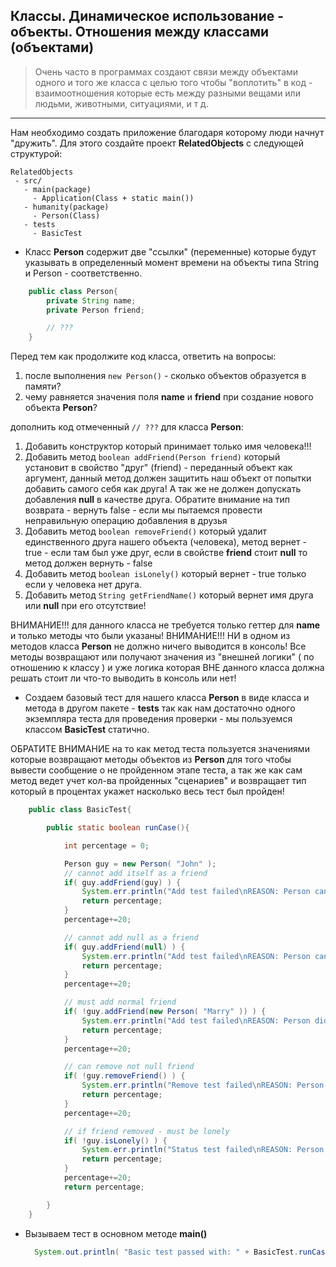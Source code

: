 ## Классы. Динамическое использование - объекты. Отношения между классами (объектами)

> Очень часто в программах создают связи между объектами одного и того же класса с целью того чтобы "воплотить" в код - взаимоотношения которые есть между разными вещами или людьми, животными, ситуациями, и т д.

---

Нам необходимо создать приложение благодаря которому люди начнут "дружить". Для этого создайте проект **RelatedObjects**
с следующей структурой:

```
RelatedObjects
 - src/
   - main(package)
     - Application(Class + static main())
   - humanity(package)
     - Person(Class)
   - tests
     - BasicTest  
```

*  Класс **Person** содержит две "ссылки" (переменные) которые будут указывать в определенный момент времени на объекты типа String и Person - соответственно. 
```java
    public class Person{
        private String name;
        private Person friend;

        // ???
    }
```    
Перед тем как продолжите код класса, ответить на вопросы:
1. после выполнения ```new Person()``` - сколько объектов образуется в памяти?
2. чему равняется значения поля **name** и **friend** при создание нового объекта **Person**?

дополнить код отмеченный ```// ???``` для класса **Person**:
 1. Добавить конструктор который принимает только имя человека!!!
 2. Добавить метод ```boolean addFriend(Person friend)``` который установит в свойство "друг" (friend) - переданный объект как аргумент, данный метод должен защитить наш объект от попытки добавить самого себя как друга! А так же не должен допускать добавления **null** в качестве друга. Обратите внимание на тип возврата - вернуть false - если мы пытаемся провести неправильную операцию добавления в друзья
 3. Добавить метод  ```boolean removeFriend()``` который удалит единственного друга нашего объекта (человека), метод вернет - true - если там был уже друг, если в свойстве **friend** стоит **null** то метод должен вернуть - false
 4. Добавить метод ```boolean isLonely()``` который вернет - true только если у человека нет друга.
 5. Добавить метод ```String getFriendName()``` который вернет имя друга или **null** при его отсутствие!

ВНИМАНИЕ!!! для данного класса не требуется только геттер для **name** и  только методы что были указаны!
ВНИМАНИЕ!!! НИ в одном из методов класса **Person** не должно ничего выводится в консоль! Все методы возвращают или получают значения из "внешней логики" ( по отношению к классу ) и уже логика которая ВНЕ данного класса должна решать стоит ли что-то выводить в консоль или нет!

* Создаем базовый тест для нашего класса **Person** в виде класса и метода в другом пакете - **tests** так как нам достаточно одного экземпляра теста для проведения проверки - мы пользуемся классом **BasicTest** статично.

ОБРАТИТЕ ВНИМАНИЕ на то как метод теста пользуется значениями которые возвращают методы объектов из **Person** для того чтобы вывести сообщение о не пройденном этапе теста, а так же как сам метод ведет учет кол-ва пройденных "сценариев" и возвращает тип который в процентах укажет насколько весь тест был пройден!  
 
```java
    public class BasicTest{

        public static boolean runCase(){

            int percentage = 0;    

            Person guy = new Person( "John" );
            // cannot add itself as a friend
            if( guy.addFriend(guy) ) {
                System.err.println("Add test failed\nREASON: Person cannot add himself as a friend!"),
                return percentage;
            }
            percentage+=20;

            // cannot add null as a friend
            if( guy.addFriend(null) ) {
                System.err.println("Add test failed\nREASON: Person cannot add NULL as a friend!"),
                return percentage;
            }
            percentage+=20;

            // must add normal friend
            if( !guy.addFriend(new Person( "Marry" )) ) {
                System.err.println("Add test failed\nREASON: Person did not add another Person(object) as friend!"),
                return percentage;
            }
            percentage+=20;

            // can remove not null friend
            if( !guy.removeFriend() ) {
                System.err.println("Remove test failed\nREASON: Person did not remove Person(object) as friend!"),
                return percentage;
            }
            percentage+=20;

            // if friend removed - must be lonely
            if( !guy.isLonely() ) {
                System.err.println("Status test failed\nREASON: Person was not lonely after removing Person(object) as friend!"),
                return percentage;
            }
            percentage+=20;
            return percentage;

        }
    }

```

* Вызываем тест в основном методе **main()**

  ```java
    System.out.println( "Basic test passed with: " + BasicTest.runCase() + "%" );
  ```

  